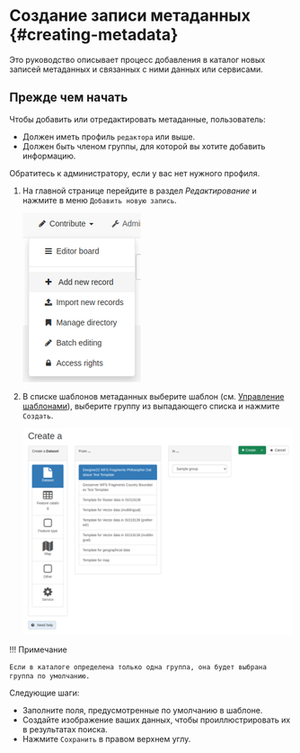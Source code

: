 # Создание записи метаданных {#creating-metadata}

Это руководство описывает процесс добавления в каталог новых записей метаданных и связанных с ними данных или сервисами.

## Прежде чем начать

Чтобы добавить или отредактировать метаданные, пользователь:

- Должен иметь профиль `редактора` или выше.
- Должен быть членом группы, для которой вы хотите добавить информацию.

Обратитесь к администратору, если у вас нет нужного профиля.

1.  На главной странице перейдите в раздел *Редактирование* и нажмите в меню `Добавить новую запись`.

    ![](img/add-new-record.png)

2.  В списке шаблонов метаданных выберите шаблон (см. [Управление шаблонами](managing-templates.md)), выберите группу из выпадающего списка и нажмите `Создать`.

    ![](img/creating-metadata.png)

!!! Примечание

    Если в каталоге определена только одна группа, она будет выбрана группа по умолчанию.

Следующие шаги:

- Заполните поля, предусмотренные по умолчанию в шаблоне.
- Создайте изображение ваших данных, чтобы проиллюстрировать их в результатах поиска.
- Нажмите `Сохранить` в правом верхнем углу.